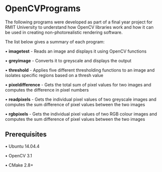 # OpenCVPrograms

The following programs were developed as part of a final year project for RMIT University to understand how OpenCV libraries work and how it can be used in creating non-photorealistic rendering software.

The list below gives a summary of each program:

• **imagetest** - Reads an image and displays it using OpenCV functions

• **greyimage** - Converts it to greyscale and displays the output

• **threshold** - Applies five different thresholding functions to an image and isolates specific regions based on a thresh value

• **pixeldifference** - Gets the total sum of pixel values for two images and computes the difference in pixel numbers

• **readpixels** - Gets the individual pixel values of two greyscale images and computes the sum difference of pixel values between the two images

• **rgbpixels** - Gets the individual pixel values of two RGB colour images and computes the sum difference of pixel values between the two images

## Prerequisites

• Ubuntu 14.04.4

• OpenCV 3.1

• CMake 2.8+




